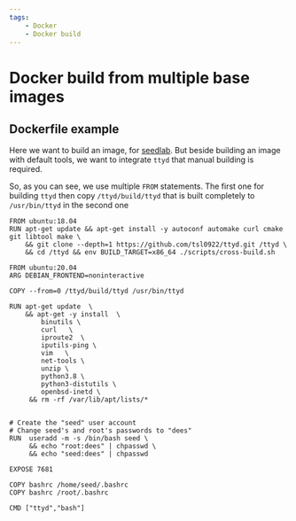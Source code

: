 ```yaml
---
tags:
    - Docker
    - Docker build
---
```

# Docker build from multiple base images

## Dockerfile example

Here we want to build an image, for [seedlab](https://github.com/seed-labs/seed-labs/blob/master/lab-setup/docker-images/seed-ubuntu/medium/Dockerfile).
But beside building an image with default tools, we want to integrate `ttyd` that manual building is required.

So, as you can see, we use multiple `FROM` statements. The first one for building `ttyd` then copy `/ttyd/build/ttyd` that is built completely to `/usr/bin/ttyd` in the second one
```
FROM ubuntu:18.04
RUN apt-get update && apt-get install -y autoconf automake curl cmake git libtool make \
    && git clone --depth=1 https://github.com/tsl0922/ttyd.git /ttyd \
    && cd /ttyd && env BUILD_TARGET=x86_64 ./scripts/cross-build.sh

FROM ubuntu:20.04
ARG DEBIAN_FRONTEND=noninteractive

COPY --from=0 /ttyd/build/ttyd /usr/bin/ttyd

RUN apt-get update  \
    && apt-get -y install  \
        binutils \
        curl   \
        iproute2  \
        iputils-ping \
        vim   \
        net-tools \
        unzip \
        python3.8 \
        python3-distutils \
        openbsd-inetd \
     && rm -rf /var/lib/apt/lists/*


# Create the "seed" user account
# Change seed's and root's passwords to "dees"
RUN  useradd -m -s /bin/bash seed \
     && echo "root:dees" | chpasswd \
     && echo "seed:dees" | chpasswd

EXPOSE 7681

COPY bashrc /home/seed/.bashrc
COPY bashrc /root/.bashrc

CMD ["ttyd","bash"]
```